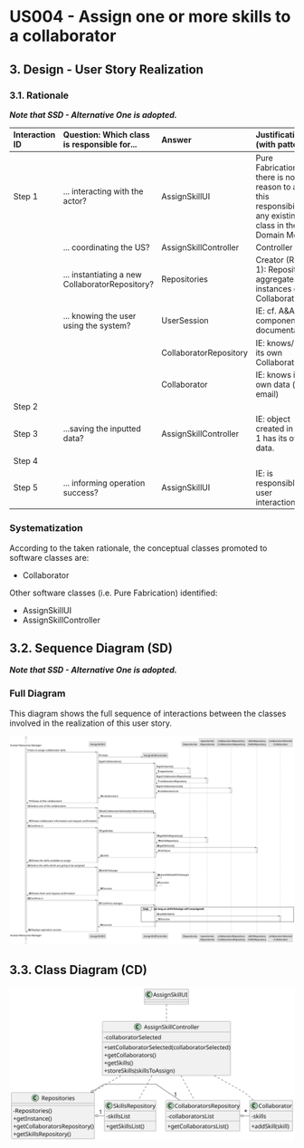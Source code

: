 # US004 - Assign one or more skills to a collaborator 

## 3. Design - User Story Realization

### 3.1. Rationale

_**Note that SSD - Alternative One is adopted.**_

| Interaction ID | Question: Which class is responsible for...     | Answer                | Justification (with patterns)                                                                                 |
|:---------------|:------------------------------------------------|:----------------------|:--------------------------------------------------------------------------------------------------------------|
| Step 1  		     | 	... interacting with the actor?                | AssignSkillUI         | Pure Fabrication: there is no reason to assign this responsibility to any existing class in the Domain Model. |
| 			  		        | 	... coordinating the US?                       | AssignSkillController | Controller                                                                                                    |
| 			  		        | 	... instantiating a new CollaboratorRepository? | Repositories          | Creator (Rule 1): Repositories aggregates instances of CollaboratorList.                                      |
| 			  		        | ... knowing the user using the system?          | UserSession           | IE: cf. A&A component documentation.                                                                          |
| 			  		        | 							                                         | CollaboratorRepository | IE: knows/has its own Collaborators                                                                           |
| 			  		        | 							                                         | Collaborator          | IE: knows its own data (e.g. email)                                                                           |
| Step 2  		     | 							                                         |                       |                                                                                                               |
| Step 3  		     | 	...saving the inputted data?                   | AssignSkillController                  | IE: object created in step 1 has its own data.                                                                |
| Step 4  		     | 							                                         |                       |                                                                                                               |               |
| Step 5  		     | 	... informing operation success?               | AssignSkillUI         | IE: is responsible for user interactions.                                                                     | 

### Systematization ##

According to the taken rationale, the conceptual classes promoted to software classes are: 

* Collaborator

Other software classes (i.e. Pure Fabrication) identified: 

* AssignSkillUI  
* AssignSkillController


## 3.2. Sequence Diagram (SD)

_**Note that SSD - Alternative One is adopted.**_

### Full Diagram

This diagram shows the full sequence of interactions between the classes involved in the realization of this user story.

![Sequence Diagram - Full](svg/us004-sequence-diagram-full.svg)

## 3.3. Class Diagram (CD)

![Class Diagram](svg/us004-class-diagram.svg)